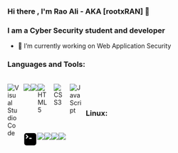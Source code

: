 ### Hi there , I'm Rao Ali - AKA [rootxRAN]  👋
### I am a Cyber Security student and developer
<!--
**raoalinawaz-cys/raoalinawaz-cys** is a ✨ _special_ ✨ repository because its `README.md` (this file) appears on your GitHub profile.


Here are some ideas to get you started:

- 🌱 I’m currently learning ...
- 👯 I’m looking to collaborate on ...
- 🤔 I’m looking for help with ...
- 💬 Ask me about ...
- 📫 How to reach me: ...
- 😄 Pronouns: ...
- ⚡ Fun fact: ...
-->


- 🔭 I’m currently working on Web Application Security
<!-- languages -->
### Languages and Tools:
<section>
  <br />
  
<img align="left" alt="Visual Studio Code" width="26px" src="https://cdn.jsdelivr.net/gh/devicons/devicon/icons/vscode/vscode-original.svg" style="padding-right:10px;" />
<img align = "left" src="https://img.shields.io/badge/c-%2300599C.svg?style=for-the-badge&logo=c&logoColor=white"/>
<img align = "left" src="https://img.shields.io/badge/c++-%2300599C.svg?style=for-the-badge&logo=c%2B%2B&logoColor=white"/>
<img align="left" alt="HTML5" width="26px" src="https://cdn.jsdelivr.net/gh/devicons/devicon/icons/html5/html5-original.svg" style="padding-right:10px;" />
<img align="left" alt="CSS3" width="26px" src="https://cdn.jsdelivr.net/gh/devicons/devicon/icons/css3/css3-original.svg" style="padding-right:10px;" />
<img align="left" alt="JavaScript" width="26px" src="https://cdn.jsdelivr.net/gh/devicons/devicon/icons/javascript/javascript-original.svg" style="padding-right:10px;" />
  
</section>
<br /><br />

<!-- linux -->
### Linux:
<section>
  <br />
  
<img align="left" alt="Terminal" width="31px" src="./img/terminal.png" />
<img align = "left" src="https://img.shields.io/badge/Linux-FCC624?style=for-the-badge&logo=linux&logoColor=black"/>
<img align = "left" src="https://img.shields.io/badge/Kali-268BEE?style=for-the-badge&logo=kalilinux&logoColor=white"/>
<img align = "left" src="https://img.shields.io/badge/Fedora-294172?style=for-the-badge&logo=fedora&logoColor=white"/>
<img align = "left" src="https://img.shields.io/badge/Arch%20Linux-1793D1?logo=arch-linux&logoColor=fff&style=for-the-badge"/>
</section>

